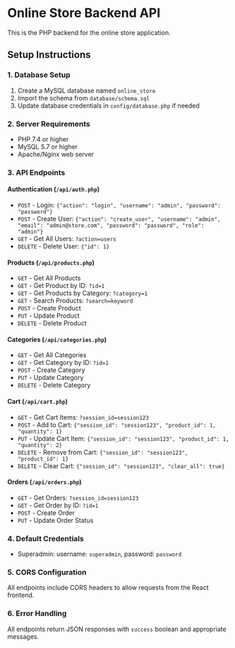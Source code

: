# Online Store Backend API

This is the PHP backend for the online store application.

## Setup Instructions

### 1. Database Setup
1. Create a MySQL database named `online_store`
2. Import the schema from `database/schema.sql`
3. Update database credentials in `config/database.php` if needed

### 2. Server Requirements
- PHP 7.4 or higher
- MySQL 5.7 or higher
- Apache/Nginx web server

### 3. API Endpoints

#### Authentication (`/api/auth.php`)
- `POST` - Login: `{"action": "login", "username": "admin", "password": "password"}`
- `POST` - Create User: `{"action": "create_user", "username": "admin", "email": "admin@store.com", "password": "password", "role": "admin"}`
- `GET` - Get All Users: `?action=users`
- `DELETE` - Delete User: `{"id": 1}`

#### Products (`/api/products.php`)
- `GET` - Get All Products
- `GET` - Get Product by ID: `?id=1`
- `GET` - Get Products by Category: `?category=1`
- `GET` - Search Products: `?search=keyword`
- `POST` - Create Product
- `PUT` - Update Product
- `DELETE` - Delete Product

#### Categories (`/api/categories.php`)
- `GET` - Get All Categories
- `GET` - Get Category by ID: `?id=1`
- `POST` - Create Category
- `PUT` - Update Category
- `DELETE` - Delete Category

#### Cart (`/api/cart.php`)
- `GET` - Get Cart Items: `?session_id=session123`
- `POST` - Add to Cart: `{"session_id": "session123", "product_id": 1, "quantity": 1}`
- `PUT` - Update Cart Item: `{"session_id": "session123", "product_id": 1, "quantity": 2}`
- `DELETE` - Remove from Cart: `{"session_id": "session123", "product_id": 1}`
- `DELETE` - Clear Cart: `{"session_id": "session123", "clear_all": true}`

#### Orders (`/api/orders.php`)
- `GET` - Get Orders: `?session_id=session123`
- `GET` - Get Order by ID: `?id=1`
- `POST` - Create Order
- `PUT` - Update Order Status

### 4. Default Credentials
- Superadmin: username: `superadmin`, password: `password`

### 5. CORS Configuration
All endpoints include CORS headers to allow requests from the React frontend.

### 6. Error Handling
All endpoints return JSON responses with `success` boolean and appropriate messages.
